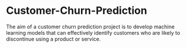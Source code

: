 # Customer-Churn-Prediction
The aim of a customer churn prediction project is to develop machine learning models that can effectively identify customers who are likely to discontinue using a product or service. 
